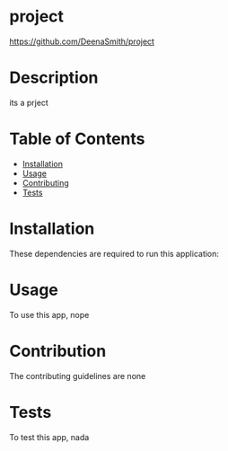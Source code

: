 

# project
https://github.com/DeenaSmith/project
# Description
its a prject
# Table of Contents
* [Installation](#installation)
* [Usage](#usage)
* [Contributing](#contribution)
* [Tests](#testing)

# Installation
These dependencies are required to run this application: 
# Usage
To use this app, nope
# Contribution
The contributing guidelines are none
# Tests
To test this app, nada
